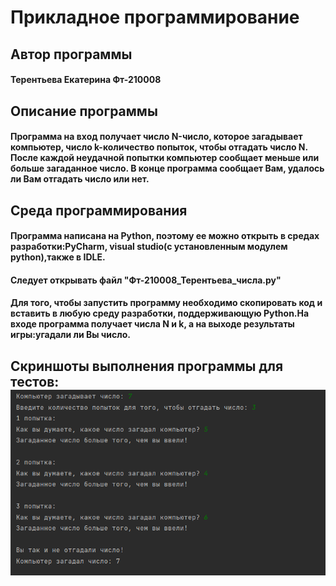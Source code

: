 # Прикладное программирование
<h2 => Автор программы </a> 
<h4 => Терентьева Екатерина Фт-210008 </a> 
<h2 => Описание программы </a> 
<h4 align=>Программа на вход получает число N-число, которое загадывает компьютер, число k-количество попыток, чтобы отгадать число N. После каждой неудачной попытки компьютер сообщает меньше или больше загаданное число. В конце программа сообщает Вам, удалось ли Вам отгадать число или нет. </h3>
<h2 => Среда программирования </a> 
<h4 align=>Программа написана на Python, поэтому ее можно открыть в средах разработки:PyCharm, visual studiо(с установленным модулем python),также в IDLE. </h3>
<h4 align=>Следует открывать файл "Фт-210008_Терентьева_числа.py" </h3>
<h4 align=>Для того, чтобы запустить программу необходимо скопировать код и вставить в любую среду разработки, поддерживающую Python.На входе программа получает числа N и k, а на выходе результаты игры:угадали ли Вы число. </h3>
<h2 => Скриншоты выполнения программы для тестов: </a> 
<img src="https://github.com/Katerina001Tr/laba-9/blob/main/screenshots/%D0%A1%D0%BD%D0%B8%D0%BC%D0%BE%D0%BA%20%D1%8D%D0%BA%D1%80%D0%B0%D0%BD%D0%B0%20(1102).png" alt="">
<img src=" " alt="">
